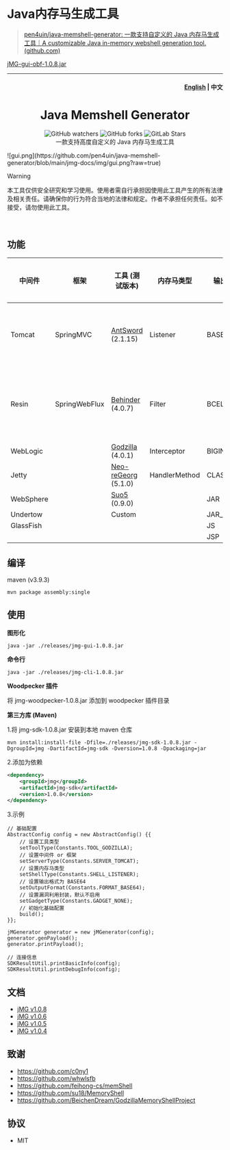 # Java内存马生成工具

>  [pen4uin/java-memshell-generator: 一款支持自定义的 Java 内存马生成工具｜A customizable Java in-memory webshell generation tool. (github.com)](https://github.com/pen4uin/java-memshell-generator)

[jMG-gui-obf-1.0.8.jar](https://github.com/pen4uin/java-memshell-generator/releases/download/v1.0.8/jMG-gui-obf-1.0.8.jar)

---

<h4 align="right"><strong><a href="jmg-docs/README_EN.md">English</a></strong> | 中文 </h4>
<p align="center">
  <h1 align="center">Java Memshell Generator</h1>
  <div align="center">
    <img alt="GitHub watchers" src="https://img.shields.io/github/watchers/pen4uin/java-memshell-generator?style=flat-square">
    <img alt="GitHub forks" src="https://img.shields.io/github/forks/pen4uin/java-memshell-generator?style=flat-square">
    <img alt="GitLab Stars" src="https://img.shields.io/github/stars/pen4uin/java-memshell-generator.svg?style=flat-square">
  </div>
  <div align="center">一款支持高度自定义的 Java 内存马生成工具</div>
</p>
![gui.png](https://github.com/pen4uin/java-memshell-generator/blob/main/jmg-docs/img/gui.png?raw=true)

<br>

> [!WARNING]
> 本工具仅供安全研究和学习使用。使用者需自行承担因使用此工具产生的所有法律及相关责任。请确保你的行为符合当地的法律和规定。作者不承担任何责任。如不接受，请勿使用此工具。

<br>

## 功能

| 中间件       | 框架            | 工具 (测试版本)                                                        | 内存马类型         | 输出格式       | 辅助模块    |
|-----------|---------------|------------------------------------------------------------------|---------------|------------|---------|
| Tomcat    | SpringMVC     | [AntSword](https://github.com/AntSwordProject/antSword) (2.1.15) | Listener      | BASE64     | 专项漏洞封装  |
| Resin     | SpringWebFlux | [Behinder](https://github.com/rebeyond/Behinder) (4.0.7)         | Filter        | BCEL       | 表达式语句封装 |
| WebLogic  |               | [Godzilla](https://github.com/BeichenDream/Godzilla) (4.0.1)     | Interceptor   | BIGINTEGER |         |
| Jetty     |               | [Neo-reGeorg](https://github.com/L-codes/Neo-reGeorg) (5.1.0)    | HandlerMethod | CLASS      |         |
| WebSphere |               | [Suo5](https://github.com/zema1/suo5) (0.9.0)                    |               | JAR        |         |
| Undertow  |               | Custom                                                           |               | JAR_AGENT  |         |
| GlassFish |               |                                                                  |               | JS         |         |
|           |               |                                                                  |               | JSP        |         |

## 编译

maven (v3.9.3)

```shell
mvn package assembly:single
```

## 使用

**图形化**

```shell
java -jar ./releases/jmg-gui-1.0.8.jar
```

**命令行**

```shell
java -jar ./releases/jmg-cli-1.0.8.jar
```

**Woodpecker 插件**

将 jmg-woodpecker-1.0.8.jar 添加到 woodpecker 插件目录


**第三方库 (Maven)**

1.将 jmg-sdk-1.0.8.jar 安装到本地 maven 仓库

```shell
mvn install:install-file -Dfile=./releases/jmg-sdk-1.0.8.jar -DgroupId=jmg -DartifactId=jmg-sdk -Dversion=1.0.8 -Dpackaging=jar
```

2.添加为依赖

```xml
<dependency>
    <groupId>jmg</groupId>
    <artifactId>jmg-sdk</artifactId>
    <version>1.0.8</version>
</dependency>
```

3.示例

```
// 基础配置
AbstractConfig config = new AbstractConfig() {{
    // 设置工具类型
    setToolType(Constants.TOOL_GODZILLA);
    // 设置中间件 or 框架
    setServerType(Constants.SERVER_TOMCAT);
    // 设置内存马类型
    setShellType(Constants.SHELL_LISTENER);
    // 设置输出格式为 BASE64
    setOutputFormat(Constants.FORMAT_BASE64);
    // 设置漏洞利用封装，默认不启用
    setGadgetType(Constants.GADGET_NONE);
    // 初始化基础配置
    build();
}};

jMGenerator generator = new jMGenerator(config);
generator.genPayload();
generator.printPayload();

// 连接信息
SDKResultUtil.printBasicInfo(config);
SDKResultUtil.printDebugInfo(config);
```

## 文档

- [jMG v1.0.8](./jmg-docs/1.0.8/)
- [jMG v1.0.6](./jmg-docs/1.0.6/)
- [jMG v1.0.5](./jmg-docs/1.0.5/)
- [jMG v1.0.4](./jmg-docs/1.0.4/)

## 致谢

- https://github.com/c0ny1
- https://github.com/whwlsfb
- https://github.com/feihong-cs/memShell
- https://github.com/su18/MemoryShell
- https://github.com/BeichenDream/GodzillaMemoryShellProject

## 协议

- MIT